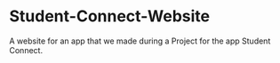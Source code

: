 # Student-Connect-Website
A website for an app that we made during a Project for the app Student Connect.
